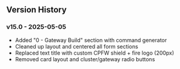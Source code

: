 ## Version History

### v15.0 - 2025-05-05
- Added "0 - Gateway Build" section with command generator
- Cleaned up layout and centered all form sections
- Replaced text title with custom CPFW shield + fire logo (200px)
- Removed card layout and cluster/gateway radio buttons
